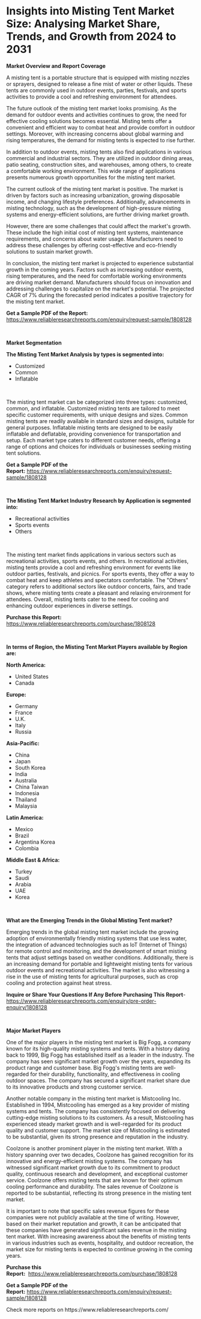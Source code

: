 <p><h1>Insights into Misting Tent Market Size: Analysing Market Share, Trends, and Growth from 2024 to 2031</h1></p><p><strong>Market Overview and Report Coverage</strong></p>
<p><p>A misting tent is a portable structure that is equipped with misting nozzles or sprayers, designed to release a fine mist of water or other liquids. These tents are commonly used in outdoor events, parties, festivals, and sports activities to provide a cool and refreshing environment for attendees.</p><p>The future outlook of the misting tent market looks promising. As the demand for outdoor events and activities continues to grow, the need for effective cooling solutions becomes essential. Misting tents offer a convenient and efficient way to combat heat and provide comfort in outdoor settings. Moreover, with increasing concerns about global warming and rising temperatures, the demand for misting tents is expected to rise further.</p><p>In addition to outdoor events, misting tents also find applications in various commercial and industrial sectors. They are utilized in outdoor dining areas, patio seating, construction sites, and warehouses, among others, to create a comfortable working environment. This wide range of applications presents numerous growth opportunities for the misting tent market.</p><p>The current outlook of the misting tent market is positive. The market is driven by factors such as increasing urbanization, growing disposable income, and changing lifestyle preferences. Additionally, advancements in misting technology, such as the development of high-pressure misting systems and energy-efficient solutions, are further driving market growth.</p><p>However, there are some challenges that could affect the market's growth. These include the high initial cost of misting tent systems, maintenance requirements, and concerns about water usage. Manufacturers need to address these challenges by offering cost-effective and eco-friendly solutions to sustain market growth.</p><p>In conclusion, the misting tent market is projected to experience substantial growth in the coming years. Factors such as increasing outdoor events, rising temperatures, and the need for comfortable working environments are driving market demand. Manufacturers should focus on innovation and addressing challenges to capitalize on the market's potential. The projected CAGR of 7% during the forecasted period indicates a positive trajectory for the misting tent market.</p></p>
<p><strong>Get a Sample PDF of the Report:</strong> <a href="https://www.reliableresearchreports.com/enquiry/request-sample/1808128">https://www.reliableresearchreports.com/enquiry/request-sample/1808128</a></p>
<p>&nbsp;</p>
<p><strong>Market Segmentation</strong></p>
<p><strong>The Misting Tent Market Analysis by types is segmented into:</strong></p>
<p><ul><li>Customized</li><li>Common</li><li>Inflatable</li></ul></p>
<p>&nbsp;</p>
<p><p>The misting tent market can be categorized into three types: customized, common, and inflatable. Customized misting tents are tailored to meet specific customer requirements, with unique designs and sizes. Common misting tents are readily available in standard sizes and designs, suitable for general purposes. Inflatable misting tents are designed to be easily inflatable and deflatable, providing convenience for transportation and setup. Each market type caters to different customer needs, offering a range of options and choices for individuals or businesses seeking misting tent solutions.</p></p>
<p><strong>Get a Sample PDF of the Report:</strong>&nbsp;<a href="https://www.reliableresearchreports.com/enquiry/request-sample/1808128">https://www.reliableresearchreports.com/enquiry/request-sample/1808128</a></p>
<p>&nbsp;</p>
<p><strong>The Misting Tent Market Industry Research by Application is segmented into:</strong></p>
<p><ul><li>Recreational activities</li><li>Sports events</li><li>Others</li></ul></p>
<p>&nbsp;</p>
<p><p>The misting tent market finds applications in various sectors such as recreational activities, sports events, and others. In recreational activities, misting tents provide a cool and refreshing environment for events like outdoor parties, festivals, and picnics. For sports events, they offer a way to combat heat and keep athletes and spectators comfortable. The "Others" category refers to additional sectors like outdoor concerts, fairs, and trade shows, where misting tents create a pleasant and relaxing environment for attendees. Overall, misting tents cater to the need for cooling and enhancing outdoor experiences in diverse settings.</p></p>
<p><strong>Purchase this Report:</strong>&nbsp; <a href="https://www.reliableresearchreports.com/purchase/1808128">https://www.reliableresearchreports.com/purchase/1808128</a></p>
<p>&nbsp;</p>
<p><strong>In terms of Region, the Misting Tent Market Players available by Region are:</strong></p>
<p>
    <p> <strong> North America: </strong>
        <ul>
            <li>United States</li>
            <li>Canada</li>
        </ul>
        </p> 
    <p> <strong> Europe: </strong>
        <ul>
            <li>Germany</li>
            <li>France</li>
            <li>U.K.</li>
            <li>Italy</li>
            <li>Russia</li>
        </ul>
        </p> 
    <p> <strong> Asia-Pacific: </strong>
        <ul>
            <li>China</li>
            <li>Japan</li>
            <li>South Korea</li>
            <li>India</li>
            <li>Australia</li>
            <li>China Taiwan</li>
            <li>Indonesia</li>
            <li>Thailand</li>
            <li>Malaysia</li>
        </ul>
        </p> 
    <p> <strong> Latin America: </strong>
        <ul>
            <li>Mexico</li>
            <li>Brazil</li>
            <li>Argentina Korea</li>
            <li>Colombia</li>
        </ul>
        </p> 
    <p> <strong> Middle East & Africa: </strong>
        <ul>
            <li>Turkey</li>
            <li>Saudi</li>
            <li>Arabia</li>
            <li>UAE</li>
            <li>Korea</li>
        </ul>
    </p>
    </p>
<p>&nbsp;</p>
<p><strong>What are the Emerging Trends in the Global Misting Tent market?</strong></p>
<p><p>Emerging trends in the global misting tent market include the growing adoption of environmentally friendly misting systems that use less water, the integration of advanced technologies such as IoT (Internet of Things) for remote control and monitoring, and the development of smart misting tents that adjust settings based on weather conditions. Additionally, there is an increasing demand for portable and lightweight misting tents for various outdoor events and recreational activities. The market is also witnessing a rise in the use of misting tents for agricultural purposes, such as crop cooling and protection against heat stress.</p></p>
<p><strong>Inquire or Share Your Questions If Any Before Purchasing This Report</strong>- <a href="https://www.reliableresearchreports.com/enquiry/pre-order-enquiry/1808128">https://www.reliableresearchreports.com/enquiry/pre-order-enquiry/1808128</a></p>
<p>&nbsp;</p>
<p><strong>Major Market Players</strong></p>
<p><p>One of the major players in the misting tent market is Big Fogg, a company known for its high-quality misting systems and tents. With a history dating back to 1999, Big Fogg has established itself as a leader in the industry. The company has seen significant market growth over the years, expanding its product range and customer base. Big Fogg's misting tents are well-regarded for their durability, functionality, and effectiveness in cooling outdoor spaces. The company has secured a significant market share due to its innovative products and strong customer service.</p><p>Another notable company in the misting tent market is Mistcooling Inc. Established in 1994, Mistcooling has emerged as a key provider of misting systems and tents. The company has consistently focused on delivering cutting-edge misting solutions to its customers. As a result, Mistcooling has experienced steady market growth and is well-regarded for its product quality and customer support. The market size of Mistcooling is estimated to be substantial, given its strong presence and reputation in the industry.</p><p>Coolzone is another prominent player in the misting tent market. With a history spanning over two decades, Coolzone has gained recognition for its innovative and energy-efficient misting systems. The company has witnessed significant market growth due to its commitment to product quality, continuous research and development, and exceptional customer service. Coolzone offers misting tents that are known for their optimum cooling performance and durability. The sales revenue of Coolzone is reported to be substantial, reflecting its strong presence in the misting tent market.</p><p>It is important to note that specific sales revenue figures for these companies were not publicly available at the time of writing. However, based on their market reputation and growth, it can be anticipated that these companies have generated significant sales revenue in the misting tent market. With increasing awareness about the benefits of misting tents in various industries such as events, hospitality, and outdoor recreation, the market size for misting tents is expected to continue growing in the coming years.</p></p>
<p><strong>Purchase this Report:</strong>&nbsp;&nbsp;<a href="https://www.reliableresearchreports.com/purchase/1808128">https://www.reliableresearchreports.com/purchase/1808128</a></p>
<p></p>
<p><strong>Get a Sample PDF of the Report:</strong>&nbsp;<a href="https://www.reliableresearchreports.com/enquiry/request-sample/1808128">https://www.reliableresearchreports.com/enquiry/request-sample/1808128</a></p>
<p>Check more reports on https://www.reliableresearchreports.com/</p>